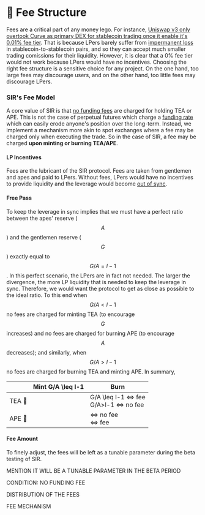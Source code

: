 # 🧾 Fee Structure

Fees are a critical part of any money lego. For instance, [Uniswap v3 only overtook Curve as primary DEX for stablecoin trading once it enable it's 0.01% fee tier](https://twitter.com/RyanWatkins\_/status/1483640421502885888). That is because LPers barely suffer from [impermanent loss](https://medium.com/coinmonks/understanding-impermanent-loss-9ac6795e5baa) in stablecoin-to-stablecoin pairs, and so they can accept much smaller trading comissions for their liquidity. However, it is clear that a 0% fee tier would not work because LPers would have no incentives. Choosing the right fee structure is a sensitive choice for any project. On the one hand, too large fees may discourage users, and on the other hand, too little fees may discourage LPers.

### SIR's Fee Model

A core value of SIR is that [no funding fees](../introduction/safer-leverage/#a-new-defi-primitive) are charged for holding TEA or APE. This is not the case of perpetual futures which charge a [funding rate](https://www.binance.com/en/blog/futures/a-beginners-guide-to-funding-rates-421499824684900382) which can easily erode anyone's position over the long-term. Instead, we implement a mechanism more akin to spot exchanges where a fee may be charged only when executing the trade. So in the case of SIR, a fee may be charged **upon minting or burning TEA/APE**.

#### LP Incentives

Fees are the lubricant of the SIR protocol. Fees are taken from gentlemen and apes and paid to LPers. Without fees, LPers would have no incentives to provide liquidity and the leverage would become [out of sync](leverage-rebalancing/price-stability-range.md).&#x20;

#### Free Pass

To keep the leverage in sync implies that we must have a perfect ratio between the apes' reserve ($$A$$) and the gentlemen reserve ($$G$$) exactly equal to $$G/A=l-1$$. In this perfect scenario, the LPers are in fact not needed. The larger the divergence, the more LP liquidity that is needed to keep the leverage in sync. Therefore, we would want the protocol to get as close as possible to the ideal ratio. To this end when $$G/A<l-1$$ no fees are charged for minting TEA (to encourage $$G$$ increases) and no fees are charged for burning APE (to encourage$$A$$ decreases); and similarly, when $$G/A>l-1$$ no fees are charged for burning TEA and minting APE. In summary,

<table><thead><tr><th></th><th>Mint <span class="math">G/A \leq l-1</span> </th><th>Burn</th></tr></thead><tbody><tr><td>TEA <span data-gb-custom-inline data-tag="emoji" data-code="1f375">🍵</span></td><td></td><td><span class="math">G/A \leq l-1</span> ⇔ fee<br><span class="math">G/A>l-1</span> ⇔ no fee</td></tr><tr><td>APE <span data-gb-custom-inline data-tag="emoji" data-code="1f9a7">🦧</span></td><td></td><td>⇔ no fee<br> ⇔ fee</td></tr></tbody></table>

#### Fee Amount



To finely adjust, the fees will be left as a tunable parameter during the beta testing of SIR.

MENTION IT WILL BE A TUNABLE PARAMETER IN THE BETA PERIOD

CONDITION: NO FUNDING FEE

DISTRIBUTION OF THE FEES

FEE MECHANISM
